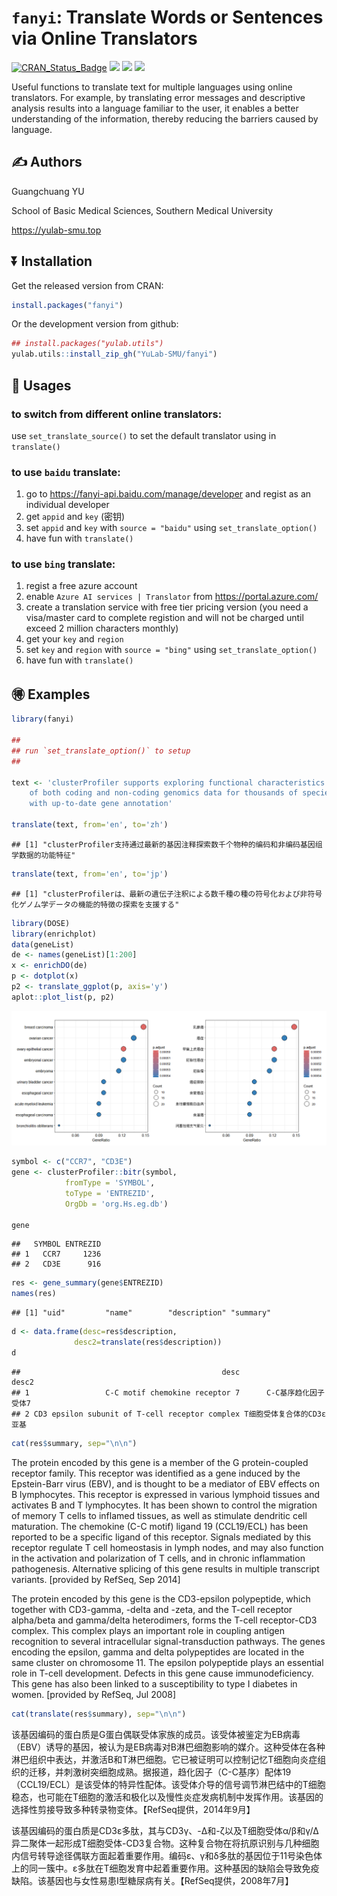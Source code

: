 <!-- README.md is generated from README.Rmd. Please edit that file -->

# `fanyi`: Translate Words or Sentences via Online Translators

[![CRAN_Status_Badge](http://www.r-pkg.org/badges/version/fanyi?color=green)](https://cran.r-project.org/package=fanyi)
![](http://cranlogs.r-pkg.org/badges/grand-total/fanyi?color=green)
![](http://cranlogs.r-pkg.org/badges/fanyi?color=green)
![](http://cranlogs.r-pkg.org/badges/last-week/fanyi?color=green)

Useful functions to translate text for multiple languages using online
translators. For example, by translating error messages and descriptive
analysis results into a language familiar to the user, it enables a
better understanding of the information, thereby reducing the barriers
caused by language.

## :writing_hand: Authors

Guangchuang YU

School of Basic Medical Sciences, Southern Medical University

<https://yulab-smu.top>

## :arrow_double_down: Installation

Get the released version from CRAN:

``` r
install.packages("fanyi")
```

Or the development version from github:

``` r
## install.packages("yulab.utils")
yulab.utils::install_zip_gh("YuLab-SMU/fanyi")
```

## :beginner: Usages

### to switch from different online translators:

use `set_translate_source()` to set the default translator using in
`translate()`

### to use `baidu` translate:

1.  go to <https://fanyi-api.baidu.com/manage/developer> and regist as
    an individual developer
2.  get `appid` and `key` (密钥)
3.  set `appid` and `key` with `source = "baidu"` using
    `set_translate_option()`
4.  have fun with `translate()`

### to use `bing` translate:

1.  regist a free azure account
2.  enable `Azure AI services | Translator` from
    <https://portal.azure.com/>
3.  create a translation service with free tier pricing version (you
    need a visa/master card to complete registion and will not be
    charged until exceed 2 million characters monthly)
4.  get your `key` and `region`
5.  set `key` and `region` with `source = "bing"` using
    `set_translate_option()`
6.  have fun with `translate()`

## :ideograph_advantage: Examples

``` r
library(fanyi)

##
## run `set_translate_option()` to setup
##

text <- 'clusterProfiler supports exploring functional characteristics 
    of both coding and non-coding genomics data for thousands of species 
    with up-to-date gene annotation'

translate(text, from='en', to='zh')
```

    ## [1] "clusterProfiler支持通过最新的基因注释探索数千个物种的编码和非编码基因组学数据的功能特征"

``` r
translate(text, from='en', to='jp')
```

    ## [1] "clusterProfilerは、最新の遺伝子注釈による数千種の種の符号化および非符号化ゲノム学データの機能的特徴の探索を支援する"

``` r
library(DOSE)
library(enrichplot)
data(geneList)
de <- names(geneList)[1:200]
x <- enrichDO(de)
p <- dotplot(x)
p2 <- translate_ggplot(p, axis='y')
aplot::plot_list(p, p2)
```

![](README_files/figure-gfm/ggplot-fanyi-1.png)<!-- -->

``` r
symbol <- c("CCR7", "CD3E")
gene <- clusterProfiler::bitr(symbol, 
            fromType = 'SYMBOL', 
            toType = 'ENTREZID', 
            OrgDb = 'org.Hs.eg.db')

gene
```

    ##   SYMBOL ENTREZID
    ## 1   CCR7     1236
    ## 2   CD3E      916

``` r
res <- gene_summary(gene$ENTREZID)
names(res)
```

    ## [1] "uid"         "name"        "description" "summary"

``` r
d <- data.frame(desc=res$description,
              desc2=translate(res$description))
d
```

    ##                                             desc                     desc2
    ## 1                 C-C motif chemokine receptor 7      C-C基序趋化因子受体7
    ## 2 CD3 epsilon subunit of T-cell receptor complex T细胞受体复合体的CD3ε亚基

``` r
cat(res$summary, sep="\n\n")
```

The protein encoded by this gene is a member of the G protein-coupled
receptor family. This receptor was identified as a gene induced by the
Epstein-Barr virus (EBV), and is thought to be a mediator of EBV effects
on B lymphocytes. This receptor is expressed in various lymphoid tissues
and activates B and T lymphocytes. It has been shown to control the
migration of memory T cells to inflamed tissues, as well as stimulate
dendritic cell maturation. The chemokine (C-C motif) ligand 19
(CCL19/ECL) has been reported to be a specific ligand of this receptor.
Signals mediated by this receptor regulate T cell homeostasis in lymph
nodes, and may also function in the activation and polarization of T
cells, and in chronic inflammation pathogenesis. Alternative splicing of
this gene results in multiple transcript variants. \[provided by RefSeq,
Sep 2014\]

The protein encoded by this gene is the CD3-epsilon polypeptide, which
together with CD3-gamma, -delta and -zeta, and the T-cell receptor
alpha/beta and gamma/delta heterodimers, forms the T-cell receptor-CD3
complex. This complex plays an important role in coupling antigen
recognition to several intracellular signal-transduction pathways. The
genes encoding the epsilon, gamma and delta polypeptides are located in
the same cluster on chromosome 11. The epsilon polypeptide plays an
essential role in T-cell development. Defects in this gene cause
immunodeficiency. This gene has also been linked to a susceptibility to
type I diabetes in women. \[provided by RefSeq, Jul 2008\]

``` r
cat(translate(res$summary), sep="\n\n")
```

该基因编码的蛋白质是G蛋白偶联受体家族的成员。该受体被鉴定为EB病毒（EBV）诱导的基因，被认为是EB病毒对B淋巴细胞影响的媒介。这种受体在各种淋巴组织中表达，并激活B和T淋巴细胞。它已被证明可以控制记忆T细胞向炎症组织的迁移，并刺激树突细胞成熟。据报道，趋化因子（C-C基序）配体19（CCL19/ECL）是该受体的特异性配体。该受体介导的信号调节淋巴结中的T细胞稳态，也可能在T细胞的激活和极化以及慢性炎症发病机制中发挥作用。该基因的选择性剪接导致多种转录物变体。【RefSeq提供，2014年9月】

该基因编码的蛋白质是CD3ε多肽，其与CD3γ、-Δ和-ζ以及T细胞受体α/β和γ/Δ异二聚体一起形成T细胞受体-CD3复合物。这种复合物在将抗原识别与几种细胞内信号转导途径偶联方面起着重要作用。编码ε、γ和δ多肽的基因位于11号染色体上的同一簇中。ε多肽在T细胞发育中起着重要作用。这种基因的缺陷会导致免疫缺陷。该基因也与女性易患I型糖尿病有关。【RefSeq提供，2008年7月】

